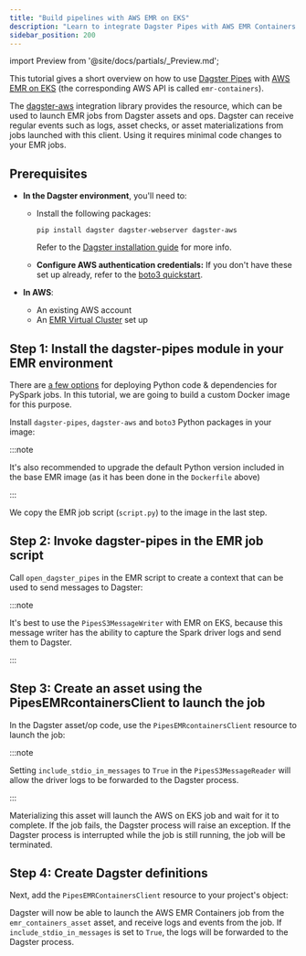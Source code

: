 ```yaml
---
title: "Build pipelines with AWS EMR on EKS"
description: "Learn to integrate Dagster Pipes with AWS EMR Containers to launch external code from Dagster assets."
sidebar_position: 200
---
```


import Preview from '@site/docs/partials/\_Preview.md';

<Preview />

This tutorial gives a short overview on how to use [Dagster Pipes](/guides/build/external-pipelines/) with [AWS EMR on EKS](https://aws.amazon.com/emr/features/eks/) (the corresponding AWS API is called `emr-containers`).

The [dagster-aws](/api/python-api/libraries/dagster-aws) integration library provides the <PyObject section="libraries" object="pipes.PipesEMRContainersClient" module="dagster_aws" /> resource, which can be used to launch EMR jobs from Dagster assets and ops. Dagster can receive regular events such as logs, asset checks, or asset materializations from jobs launched with this client. Using it requires minimal code changes to your EMR jobs.

## Prerequisites

- **In the Dagster environment**, you'll need to:

  - Install the following packages:

    ```shell
    pip install dagster dagster-webserver dagster-aws
    ```

    Refer to the [Dagster installation guide](/getting-started/installation) for more info.

  - **Configure AWS authentication credentials:** If you don't have these set up already, refer to the [boto3 quickstart](https://boto3.amazonaws.com/v1/documentation/api/latest/guide/quickstart.html).

- **In AWS**:

  - An existing AWS account
  - An [EMR Virtual Cluster](https://docs.aws.amazon.com/emr/latest/EMR-on-EKS-DevelopmentGuide/virtual-cluster.html) set up

## Step 1: Install the dagster-pipes module in your EMR environment

There are [a few options](https://aws.github.io/aws-emr-containers-best-practices/submit-applications/docs/spark/pyspark/#python-code-with-python-dependencies) for deploying Python code & dependencies for PySpark jobs. In this tutorial, we are going to build a custom Docker image for this purpose.

Install `dagster-pipes`, `dagster-aws` and `boto3` Python packages in your image:

<CodeExample path="docs_snippets/docs_snippets/guides/dagster/dagster_pipes/emr-containers/Dockerfile" />

:::note

It's also recommended to upgrade the default Python version included in the base EMR image (as it has been done in the `Dockerfile` above)

:::

We copy the EMR job script (`script.py`) to the image in the last step.

## Step 2: Invoke dagster-pipes in the EMR job script

Call `open_dagster_pipes` in the EMR script to create a context that can be used to send messages to Dagster:

<CodeExample path="docs_snippets/docs_snippets/guides/dagster/dagster_pipes/emr-containers/script.py" />

:::note

It's best to use the `PipesS3MessageWriter` with EMR on EKS, because this message writer has the ability to capture the Spark driver logs and send them to Dagster.

:::

## Step 3: Create an asset using the PipesEMRcontainersClient to launch the job

In the Dagster asset/op code, use the `PipesEMRcontainersClient` resource to launch the job:

<CodeExample path="docs_snippets/docs_snippets/guides/dagster/dagster_pipes/emr-containers/dagster_code.py" startAfter="start_asset_marker" endBefore="end_asset_marker" />

:::note

Setting `include_stdio_in_messages` to `True` in the `PipesS3MessageReader` will allow the driver logs to be forwarded to the Dagster process.

:::

Materializing this asset will launch the AWS on EKS job and wait for it to complete. If the job fails, the Dagster process will raise an exception. If the Dagster process is interrupted while the job is still running, the job will be terminated.

## Step 4: Create Dagster definitions

Next, add the `PipesEMRContainersClient` resource to your project's <PyObject section="definitions" module="dagster" object="Definitions" /> object:

<CodeExample path="docs_snippets/docs_snippets/guides/dagster/dagster_pipes/emr-containers/dagster_code.py" startAfter="start_definitions_marker" endBefore="end_definitions_marker" />

Dagster will now be able to launch the AWS EMR Containers job from the `emr_containers_asset` asset, and receive logs and events from the job. If `include_stdio_in_messages` is set to `True`, the logs will be forwarded to the Dagster process.
